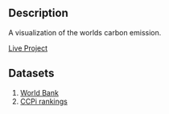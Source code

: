 ## Description
 A visualization of the worlds carbon emission.

 [Live Project]("https://kamsiy.github.io/carbon-emissions")


## Datasets
1. [World Bank](http://api.worldbank.org/v2/en/indicator/EN.ATM.CO2E.PC?downloadformat=csv)
2. [CCPi rankings](https://germanwatch.org/en/download/8599.pdf)